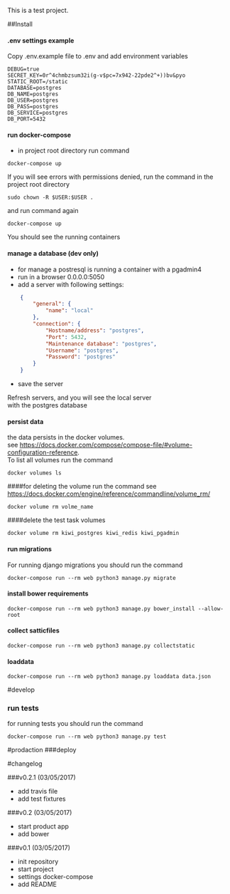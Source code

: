 This is a test project.

##Install

#### .env settings example
Copy .env.example file to .env and add environment variables

```commandline
DEBUG=true
SECRET_KEY=0r^4chmbzsum32i(g-v$pc=7x942-22pde2^+))bv&pyo
STATIC_ROOT=/static
DATABASE=postgres
DB_NAME=postgres
DB_USER=postgres
DB_PASS=postgres
DB_SERVICE=postgres
DB_PORT=5432
```

#### run docker-compose
+ in project root directory run command 
```commandline
docker-compose up
```
If you will see errors with permissions denied, run the command in the project root directory
```commandline
sudo chown -R $USER:$USER .
```
and run command again
```commandline
docker-compose up
```
You should see the running containers

####  manage a database (dev only)
+ for manage a postresql is running a container with a pgadmin4
+ run in a browser 0.0.0.0:5050
+ add a server with following settings:
```json
    {
        "general": {
            "name": "local"
        },
        "connection": {
            "Hostname/address": "postgres",
            "Port": 5432,
            "Maintenance database": "postgres",
            "Username": "postgres",
            "Password": "postgres"
        }
    }
```
+ save the server

Refresh servers, and you will see the local server  
with the postgres database

#### persist data
the data persists in the docker volumes.  
see https://docs.docker.com/compose/compose-file/#volume-configuration-reference.  
To list all volumes run the command
```commandline
docker volumes ls
```
####for deleting the volume run the command
see https://docs.docker.com/engine/reference/commandline/volume_rm/  
```commandline
docker volume rm volme_name
```
####delete the test task volumes
```commandline
docker volume rm kiwi_postgres kiwi_redis kiwi_pgadmin
```
#### run migrations
For running django migrations you should run the command
```commandline
docker-compose run --rm web python3 manage.py migrate
```
#### install bower requirements
```commandline
docker-compose run --rm web python3 manage.py bower_install --allow-root
```
#### collect satticfiles
```commandline
docker-compose run --rm web python3 manage.py collectstatic
```
#### loaddata
```commandline
docker-compose run --rm web python3 manage.py loaddata data.json
```
#develop

### run tests
for running tests you should run the command
```commandline
docker-compose run --rm web python3 manage.py test
```

#prodaction
###deploy


#changelog

###v0.2.1 (03/05/2017)
+ add travis file
+ add test fixtures

###v0.2 (03/05/2017)
+ start product app
+ add bower

###v0.1 (03/05/2017)
+ init repository
+ start project
+ settings docker-compose
+ add README